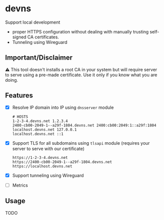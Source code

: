 # devns

Support local development

- proper HTTPS configuration without dealing with manually trusting self-signed CA certificates.
- Tunneling using Wireguard

## Important/Disclaimer

⚠️ This tool doesn't installs a root CA in your system but will require server to serve using a pre-made certificate. Use it only if you know what you are doing.


## Features

- [x] Resolve IP domain into IP using `dnsserver` module
  ```
  # HOSTS
  1-2-3-4.devns.net 1.2.3.4
  2400-cb00-2049-1--a29f-1804.devns.net 2400:cb00:2049:1::a29f:1804 
  localhost.devns.net 127.0.0.1
  localhost.devns.net ::1 
  ```

- [x] Support TLS for all subdomains using `tlsapi` module (requires your server to serve with our certificate) 
  ```  
  https://1-2-3-4.devns.net
  https://2400-cb00-2049-1--a29f-1804.devns.net      
  https://localhost.devns.net
  ```
  
- [x] Support tunneling using Wireguard
 
- [ ] Metrics

## Usage

TODO
